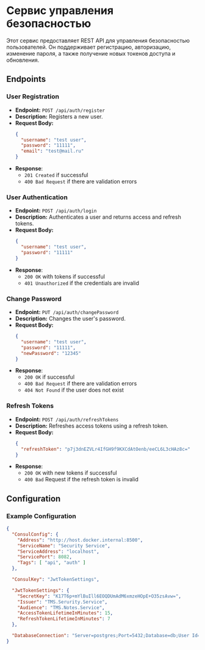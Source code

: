 # Сервис управления безопасностью

Этот сервис предоставляет REST API для управления безопасностью пользователей. Он поддерживает регистрацию, авторизацию, изменение пароля, а также получение новых токенов доступа и обновления.

## Endpoints

### User Registration

- **Endpoint:** `POST /api/auth/register`
- **Description:** Registers a new user.
- **Request Body:**
  ```json
  {
    "username": "test user",
    "password": "11111",
    "email": "test@mail.ru"
  }
- **Response**:
   - `201 Created` if successful
   - `400 Bad Request` if there are validation errors

### User Authentication

- **Endpoint:** `POST /api/auth/login`
- **Description:** Authenticates a user and returns access and refresh tokens.
- **Request Body:**
  ```json
  {
    "username": "test user",
    "password": "11111"
  }
- **Response**:
   - `200 OK` with tokens if successful
   - `401 Unauthorized` if the credentials are invalid


### Change Password

- **Endpoint:** `PUT /api/auth/changePassword`
- **Description:** Changes the user's password.
- **Request Body:**
  ```json
  {
    "username": "test user",
    "password": "11111",
    "newPassword": "12345"
  }
- **Response**:
   - `200 OK` if successful
   - `400 Bad Request` if there are validation errors
   - `404 Not Found` if the user does not exist
 
### Refresh Tokens

- **Endpoint:** `POST /api/auth/refreshTokens`
- **Description:** Refreshes access tokens using a refresh token.
- **Request Body:**
  ```json
  {
    "refreshToken": "p7j3dnEZVLr4IfGH9f9KXCdAtOenb/eeCL6L3cHAz8c="
  }
- **Response**:
   - `200 OK` with new tokens if successful
   - `400 Bad` Request if the refresh token is invalid
     
## Configuration
### Example Configuration
  ```json
  {
    "ConsulConfig": {
      "Address": "http://host.docker.internal:8500",
      "ServiceName": "Security Service",
      "ServiceAddress": "localhost",
      "ServicePort": 8082,
      "Tags": [ "api", "auth" ]
    },

    "ConsulKey": "JwtTokenSettings",

    "JwtTokenSettings": {
      "SecretKey": "K17T6p+mYlBuIll6EOQDUmAdM6xmzeHOpE+O35zsAvw=",
      "Issuer": "TMS.Serurity.Service",
      "Audience": "TMS.Notes.Service",
      "AccessTokenLifetimeInMinutes": 15,
      "RefreshTokenLifetimeInMinutes": 7
    },

    "DatabaseConnection": "Server=postgres;Port=5432;Database=db;User Id=postgres;Password=admin;"
  }
